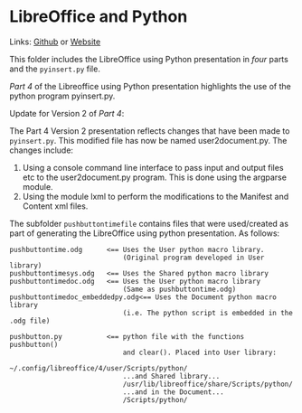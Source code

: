 # LibreOffice and Python
Links: [Github](https://github.com/irsbugs/meetings/blob/master/2015/2015-04-13/libreoffice/README.md) or [Website](https://irsbugs.github.io/meetings/2015/2015-04-13/libreoffice/) 

This folder includes the LibreOffice using Python presentation in *four* parts
and the `pyinsert.py` file.

*Part 4* of the Libreoffice using Python presentation highlights the use of the python program pyinsert.py.

Update for Version 2 of *Part 4*:

The Part 4 Version 2 presentation reflects changes that have been made to `pyinsert.py`. This modified file has now be named user2document.py. The changes include: 

1. Using a console command line interface to pass input and output files etc to the user2document.py program. This is done using the argparse module.
2. Using the module lxml to perform the modifications to the Manifest and Content xml files.

The subfolder `pushbuttontimefile` contains files that were used/created as part of generating the LibreOffice using python presentation. As follows:

```
pushbuttontime.odg      <== Uses the User python macro library.
                            (Original program developed in User library)
pushbuttontimesys.odg   <== Uses the Shared python macro library
pushbuttontimedoc.odg   <== Uses the User python macro library
                            (Same as pushbuttontime.odg)
pushbuttontimedoc_embeddedpy.odg<== Uses the Document python macro library
                            (i.e. The python script is embedded in the .odg file)

pushbutton.py           <== python file with the functions pushbutton()
                            and clear(). Placed into User library:
                            ~/.config/libreoffice/4/user/Scripts/python/
                            ...and Shared library...
                            /usr/lib/libreoffice/share/Scripts/python/
                            ...and in the Document... 
                            /Scripts/python/
```

